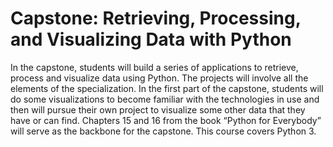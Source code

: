 # **Capstone: Retrieving, Processing, and Visualizing Data with Python**
In the capstone, students will build a series of applications to retrieve, process and visualize data using Python.   The projects will involve all the elements of the specialization.  In the first part of the capstone, students will do some visualizations to become familiar with the technologies in use and then will pursue their own project to visualize some other data that they have or can find.  Chapters 15 and 16 from the book “Python for Everybody” will serve as the backbone for the capstone. This course covers Python 3.

